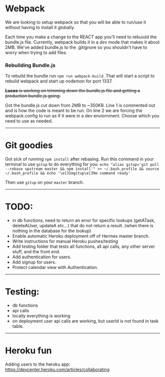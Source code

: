# Webpack

We are looking to setup webpack so that you will be able to run/use it without having to install it globally.

Each time you make a change to the REACT app you'll need to rebuiuld the bundle.js file. Currently, webpack builds it in a _dev_ mode that makes it about 2MB. We've added bundle.js to the .gitignore so you shouldn't have to worry when trying to add files.

### Rebuilding Bundle.js

To rebuild the bundle run `npm run webpack-build`. That will start a script to rebuild webpack and start up nodemon for port 1337.

~~**Lucas** is working on trimming down the bundle.js file and getting a production bundle.js going.~~

Got the bundle.js cut down from 2MB to ~350KB. Line 1 is commented out and is how the code is meant to be run. On line 2 we are forcing the webpack.config to run as if it were in a dev enviornment. Choose which you need to use as needed.

---
# Git goodies

Got sick of running `npm install` after rebasing. Run this command in your terminal to use `gitup` to do everything for you:
`echo "alias gitup='git pull --rebase upstream master && npm install'" >> ~/.bash_profile && source ~/.bash_profile && echo '\e[31mgitup\e[39m command ready'`

Then use `gitup` on your `master` branch.

---
# TODO:

- in db functions, need to return an error for specific lookups (getATask, deleteAUser, updateA etc...) that do not return a result. (when there is nothing in the database for the lookup)
- Enable automatic Heroku deployment off of Hermes master branch.
- Write instructions for manual Heroku pushes/testing
- Add testing folder that tests all functions, all api calls, any other server stuff, and the front end.
- Add authentication for users.
- Add signup for users.
- Protect calendar view with Authentication.

---
# Testing:

- db functions
- api calls
- locally everything is working
- on deployment user api calls are working, but userId is not found in task table.

---
# Heroku fun
Adding users to the heroku app:
https://devcenter.heroku.com/articles/collaborating

